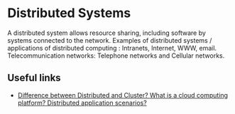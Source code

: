 # Distributed Systems

A distributed system allows resource sharing, including software by systems connected to the network. Examples of distributed systems / applications of distributed computing : Intranets, Internet, WWW, email. Telecommunication networks: Telephone networks and Cellular networks.

## Useful links

- [Difference between Distributed and Cluster? What is a cloud computing platform? Distributed application scenarios?](https://medium.com/@mena.meseha/difference-between-distributed-and-cluster-aca9d50c2c44)
